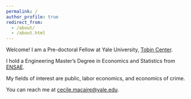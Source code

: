 ```yaml
---
permalink: /
author_profile: true
redirect_from: 
  - /about/
  - /about.html
---
```




Welcome! I am a Pre-doctoral Fellow at Yale University, [Tobin Center](https://tobin.yale.edu/). 


I hold a Engineering Master’s Degree in Economics and Statistics from [ENSAE](https://www.ensae.fr/en/education/ingenieur-ensae-program).


My fields of interest are public, labor economics, and economics of crime. 

You can reach me at cecile.macaire@yale.edu.
